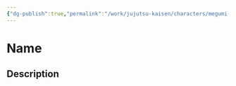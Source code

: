 ```yaml
---
{"dg-publish":true,"permalink":"/work/jujutsu-kaisen/characters/megumi-fushigiro/"}
---
```



# Name




## Description


